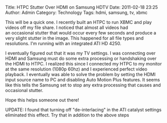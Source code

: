Title: HTPC Stutter Over HDMI on Samsung HDTV
Date: 2011-02-18 23:25
Author: Admin
Category: Technology
Tags: hdmi, samsung, tv, xbmc

This will be a quick one. I recently built an HTPC to run XBMC and play
videos off my file share. I noticed that almost all videos had
an occasional stutter that would occur every few seconds and produce a
very slight stutter in the image. This happened for all file types and
resolutions. I'm running with an integrated ATI HD 4250.

I eventually figured out that it was my TV settings. I was connecting
over HDMI and Samsung must do some extra processing or handshaking over
the HDMI to HTPC. I realized this since I connected my HTPC to my
monitor at the same resolution (1080p 60hz) and I experienced perfect
video playback. I eventually was able to solve the problem by setting
the HDMI input source name to PC and disabling Auto Motion Plus
features. It seems like this tells the Samsung set to stop any extra
processing that causes and occasional stutter.

Hope this helps someone out there!

UPDATE: I found that turning off "de-interlacing" in the ATI catalyst
settings eliminated this effect. Try that in addition to the above steps
